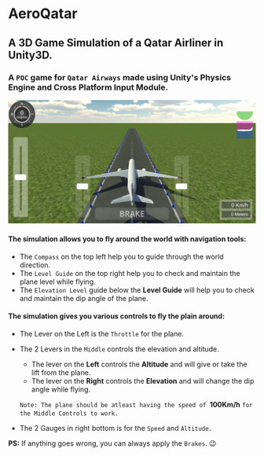# AeroQatar

## A 3D Game Simulation of a Qatar Airliner in Unity3D.

### A `POC` game for `Qatar Airways` made using Unity's Physics Engine and Cross Platform Input Module.

<img src="/Screenshots/Screenshot_20181215-132102.jpg">

#### The simulation allows you to fly around the world with navigation tools:
- The `Compass` on the top left help you to guide through the world direction.
- The `Level Guide` on the top right help you to check and maintain the plane level while flying.
- The `Elevation Level` guide below the **Level Guide** will help you to check and maintain the dip angle of the plane.

#### The simulation gives you various controls to fly the plain around:
- The Lever on the Left is the `Throttle` for the plane.
- The 2 Levers in the `Middle` controls the elevation and altitude.
  - The lever on the **Left** controls the **Altitude** and will give or take the lift from the plane.
  - The lever on the **Right** controls the **Elevation** and will change the dip angle while flying.
   
   `Note: The plane should be atleast having the speed of `**100Km/h** `for the Middle Controls to work.`
- The 2 Gauges in right bottom is for the `Speed` and `Altitude.`

**PS:** If anything goes wrong, you can always apply the `Brakes`. :wink: 

